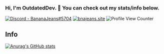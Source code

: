 ### Hi, I'm OutdatedDev. 👋 You can check out my stats/info below.
[![Discord - BananaJeans#5704](https://img.shields.io/badge/Discord-BananaJeans%235704-blue?style=for-the-badge&logo=discord)](http://discordapp.com/users/269514812881502209)  [![bnajeans.site](https://img.shields.io/badge/bnajeans.site-blue?style=for-the-badge)](https://bananajns.site)  ![Profile View Counter](https://komarev.com/ghpvc/?username=OutdatedDev) 
## Info
[![Anurag's GitHub stats](https://github-readme-stats.vercel.app/api?username=OutdatedDev)](https://github.com/anuraghazra/github-readme-stats)
